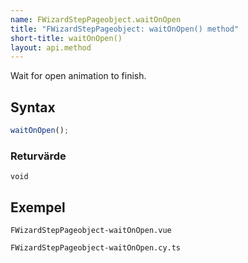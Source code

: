 ```yaml
---
name: FWizardStepPageobject.waitOnOpen
title: "FWizardStepPageobject: waitOnOpen() method"
short-title: waitOnOpen()
layout: api.method
---
```


Wait for open animation to finish.

## Syntax

```ts nocompile nolint
waitOnOpen();
```

### Returvärde

`void`

## Exempel

```import static
FWizardStepPageobject-waitOnOpen.vue
```

```import
FWizardStepPageobject-waitOnOpen.cy.ts
```
